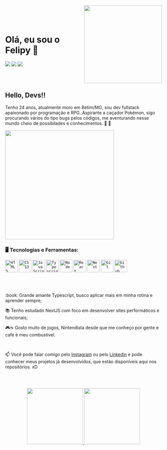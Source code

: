 <!--
**felipysantos/felipysantos** is a ✨ _special_ ✨ repository because its `README.md` (this file) appears on your GitHub profile.

Here are some ideas to get you started:

- 🔭 I’m currently working on ...
- 🌱 I’m currently learning ...
- 👯 I’m looking to collaborate on ...
- 🤔 I’m looking for help with ...
- 💬 Ask me about ...
- 📫 How to reach me: ...
- 😄 Pronouns: ...
- ⚡ Fun fact: ...
-->

<img align="right" width="250px" style="margin-top:-20px" src="https://user-images.githubusercontent.com/72530197/207158052-d2bdd687-4540-401e-a049-7228db66c617.png">

</br>
</br>

<div dsplay="inline-block">
 
 <h1 align="left">Olá, eu sou o Felipy 👋</h1>

<a href="https://instagram.com/felipy_saints/" target="_blank"><img src="https://img.shields.io/badge/-Instagram-%23E4405F?style=for-the-badge&logo=instagram&logoColor=white" target="_blank"></a>
<a href = "mailto:felipy.sgomes@gmail.com"><img src="https://img.shields.io/badge/Gmail-D14836?style=for-the-badge&logo=gmail&logoColor=white" target="_blank"></a>
<a href="https://www.linkedin.com/in/felipy-santos" target="_blank"><img src="https://img.shields.io/badge/-LinkedIn-%230077B5?style=for-the-badge&logo=linkedin&logoColor=white" target="_blank"></a>
</div>
<!-- ![github-svgrepo-com (1)](https://user-images.githubusercontent.com/72530197/209687488-7f7c402a-de01-419a-a9d6-4579e497f338.svg) -->

</br>
</br>


## Hello, Devs!!

Tenho 24 anos, atualmente moro em Betim/MG, sou dev fullstack apaixonado por programação e RPG. Aspirante a caçador Pokémon, sigo procurando vários do tipo bugs pelos códigos, me aventurando nesse mundo cheio de possibilades e conhecimentos. :rocket: :rocket: 

<p align="left">
  <img src="https://media.tenor.com/kRGAiAITB7gAAAAC/pokemon-ash.gif" width="350">
</p>

### 🖥️ Tecnologias e Ferramentas: 
<i class="devicon-typescript-plain"></i>
<code><img width="40px" src="https://cdn.jsdelivr.net/gh/devicons/devicon/icons/html5/html5-original-wordmark.svg" title = "HTML5"/></code>
<code><img width="40px" src="https://cdn.jsdelivr.net/gh/devicons/devicon/icons/css3/css3-original-wordmark.svg" title = "CSS3"/></code>
<code><img width="40px" src="https://cdn.jsdelivr.net/gh/devicons/devicon/icons/javascript/javascript-original.svg" title = "JavaScript"/></code>
<code><img width="40px" src="https://cdn.jsdelivr.net/gh/devicons/devicon/icons/typescript/typescript-original.svg" title = "Typescript" /></code>
<code><img width="40px" src="https://cdn.jsdelivr.net/gh/devicons/devicon/icons/nodejs/nodejs-original.svg" title = "Node" /></code>
<code><img width="40px" src="https://cdn.jsdelivr.net/gh/devicons/devicon/icons/react/react-original.svg" title = "React" /></code>
<code><img width="40px" src="https://user-images.githubusercontent.com/72530197/209687233-6809d853-e302-4817-949e-be9d7fb69a71.svg" title = "Next" /></code>
<code><img width="40px" src="https://cdn.jsdelivr.net/gh/devicons/devicon/icons/git/git-original.svg" title = "Git"/></code>
<code><img width="40px" src="https://user-images.githubusercontent.com/72530197/209687488-7f7c402a-de01-419a-a9d6-4579e497f338.svg" title = "Github"/></code>


</br>
</br>
<div display="inline-block">
 <p align="left">:book: Grande amante Typescript, busco aplicar mais em minha rotina e aprender sempre;</p>
 <p align="left">📚 Tenho estudado NextJS com foco em desenvolver sites performáticos e funcionais;</p>
 <p align="left">🎮☕ Gosto muito de jogos, Nintendista desde que me conheço por gente e café é meu combustível.</p>
</div>



</br>

📫 Você pode falar comigo pelo [Instagram](https://www.instagram.com/felipy_saints) ou pelo [Linkedin](https://www.linkedin.com/in/felipy-santos/) e pode conhecer meus projetos já desenvolvidos, que estão disponíveis aqui nos repositórios. xD

</br>

##
<p align="center">
<a href="https://github.com/felipysantos">
  <img height="180em" src="https://github-readme-stats-eight-theta.vercel.app/api?username=felipysantos&show_icons=true&theme=algolia&include_all_commits=true&count_private=true"/>
  <img height="180em" src="https://github-readme-stats-eight-theta.vercel.app/api/top-langs/?username=felipysantos&layout=compact&langs_count=8&theme=algolia"/>
</a>
</p>
